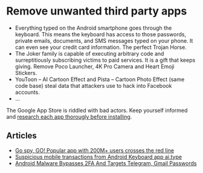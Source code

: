 # Remove unwanted third party apps

* Everything typed on the Android smartphone goes through the keyboard. This means the keyboard has access to 
those passwords, private emails, documents, and SMS messages typed on your phone. It can even see your credit card 
information. The perfect Trojan Horse.
* The Joker family is capable of executing arbitrary code and surreptitiously subscribing victims to paid services. It is a gift
that keeps giving. Remove Poco Launcher, 4K Pro Camera and Heart Emoji Stickers.
* YouToon – AI Cartoon Effect and Pista – Cartoon Photo Effect (same code base) steal data that attackers use to hack into Facebook accounts.
* ... 

The Google App Store is riddled with bad actors. Keep yourself informed and [research each app thorougly before installing](research.md).

## Articles

* [Go spy, GO! Popular app with 200M+ users crosses the red line ](https://adguard.com/en/blog/go-spy-go-popular-android-keyboard-from-china-crosses-the-red-line.html)
* [Suspicious mobile transactions from Android Keyboard app ai.type](https://www.upstreamsystems.com/secure-d-uncovers-suspicious-mobile-transactions-from-android-keyboard-app-ai-type-generating-non-human-clicks-and-making-unwanted-purchases/)
* [Android Malware Bypasses 2FA And Targets Telegram, Gmail Passwords](https://threatpost.com/android-2fa-telegram-gmail/159384/)

